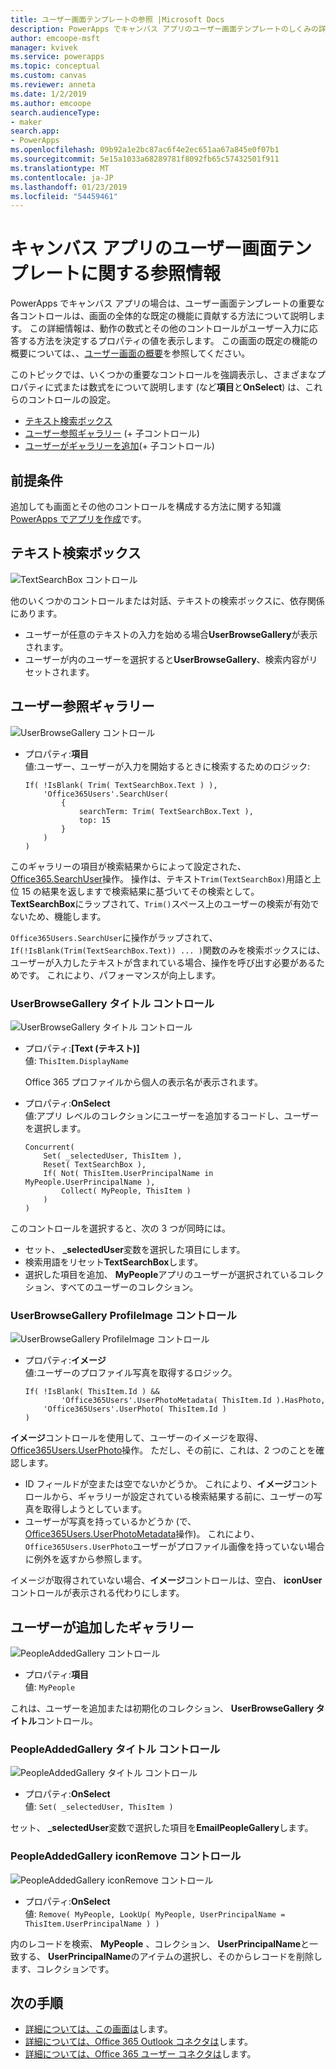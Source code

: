 ```yaml
---
title: ユーザー画面テンプレートの参照 |Microsoft Docs
description: PowerApps でキャンバス アプリのユーザー画面テンプレートのしくみの詳細を理解します。
author: emcoope-msft
manager: kvivek
ms.service: powerapps
ms.topic: conceptual
ms.custom: canvas
ms.reviewer: anneta
ms.date: 1/2/2019
ms.author: emcoope
search.audienceType:
- maker
search.app:
- PowerApps
ms.openlocfilehash: 09b92a1e2bc87ac6f4e2ec651aa67a845e0f07b1
ms.sourcegitcommit: 5e15a1033a68289781f8092fb65c57432501f911
ms.translationtype: MT
ms.contentlocale: ja-JP
ms.lasthandoff: 01/23/2019
ms.locfileid: "54459461"
---
```

# <a name="reference-information-about-the-people-screen-template-for-canvas-apps"></a>キャンバス アプリのユーザー画面テンプレートに関する参照情報

PowerApps でキャンバス アプリの場合は、ユーザー画面テンプレートの重要な各コントロールは、画面の全体的な既定の機能に貢献する方法について説明します。 この詳細情報は、動作の数式とその他のコントロールがユーザー入力に応答する方法を決定するプロパティの値を表示します。 この画面の既定の機能の概要については、、[ユーザー画面の概要](people-screen-overview.md)を参照してください。

このトピックでは、いくつかの重要なコントロールを強調表示し、さまざまなプロパティに式または数式をについて説明します (など**項目**と**OnSelect**) は、これらのコントロールの設定。

* [テキスト検索ボックス](#text-search-box)
* [ユーザー参照ギャラリー](#user-browse-gallery) (+ 子コントロール)
* [ユーザーがギャラリーを追加](#people-added-gallery)(+ 子コントロール)

## <a name="prerequisite"></a>前提条件

追加しても画面とその他のコントロールを構成する方法に関する知識[PowerApps でアプリを作成](../data-platform-create-app-scratch.md)です。

## <a name="text-search-box"></a>テキスト検索ボックス

![TextSearchBox コントロール](media/people-screen/people-search-box.png)

他のいくつかのコントロールまたは対話、テキストの検索ボックスに、依存関係にあります。

* ユーザーが任意のテキストの入力を始める場合**UserBrowseGallery**が表示されます。
* ユーザーが内のユーザーを選択すると**UserBrowseGallery**、検索内容がリセットされます。

## <a name="user-browse-gallery"></a>ユーザー参照ギャラリー

![UserBrowseGallery コントロール](media/people-screen/people-browse-gall.png)

* プロパティ:**項目**<br>
    値:ユーザー、ユーザーが入力を開始するときに検索するためのロジック:
    
    ```powerapps-dot
    If( !IsBlank( Trim( TextSearchBox.Text ) ), 
        'Office365Users'.SearchUser(
            {
                searchTerm: Trim( TextSearchBox.Text ), 
                top: 15
            }
        )
    )
    ```
    
このギャラリーの項目が検索結果からによって設定された、 [Office365.SearchUser](https://docs.microsoft.com/connectors/office365users/#searchuser)操作。 操作は、テキスト`Trim(TextSearchBox)`用語と上位 15 の結果を返しますで検索結果に基づいてその検索として。 **TextSearchBox**にラップされて、`Trim()`スペース上のユーザーの検索が有効でないため、機能します。

`Office365Users.SearchUser`に操作がラップされて、`If(!IsBlank(Trim(TextSearchBox.Text)) ... )`関数のみを検索ボックスには、ユーザーが入力したテキストが含まれている場合、操作を呼び出す必要があるためです。 これにより、パフォーマンスが向上します。

### <a name="userbrowsegallery-title-control"></a>UserBrowseGallery タイトル コントロール

![UserBrowseGallery タイトル コントロール](media/people-screen/people-browse-gall-title.png)

* プロパティ:**[Text (テキスト)]**<br>値: `ThisItem.DisplayName`

  Office 365 プロファイルから個人の表示名が表示されます。

* プロパティ:**OnSelect**<br>
    値:アプリ レベルのコレクションにユーザーを追加するコードし、ユーザーを選択します。

    ```powerapps-dot
    Concurrent(
        Set( _selectedUser, ThisItem ),
        Reset( TextSearchBox ),
        If( Not( ThisItem.UserPrincipalName in MyPeople.UserPrincipalName ), 
            Collect( MyPeople, ThisItem )
        )
    )
    ```
このコントロールを選択すると、次の 3 つが同時には。

   * セット、  **\_selectedUser**変数を選択した項目にします。
   * 検索用語をリセット**TextSearchBox**します。
   * 選択した項目を追加、 **MyPeople**アプリのユーザーが選択されているコレクション、すべてのユーザーのコレクション。

### <a name="userbrowsegallery-profileimage-control"></a>UserBrowseGallery ProfileImage コントロール

![UserBrowseGallery ProfileImage コントロール](media/people-screen/people-browse-gall-image.png)

* プロパティ:**イメージ**<br>
    値:ユーザーのプロファイル写真を取得するロジック。

    ```powerapps-dot
    If( !IsBlank( ThisItem.Id ) && 
            'Office365Users'.UserPhotoMetadata( ThisItem.Id ).HasPhoto,
        'Office365Users'.UserPhoto( ThisItem.Id )
    )
    ```

**イメージ**コントロールを使用して、ユーザーのイメージを取得、 [Office365Users.UserPhoto](https://docs.microsoft.com/connectors/office365users/#get-user-photo--v1-)操作。 ただし、その前に、これは、2 つのことを確認します。
  
   * ID フィールドが空または空でないかどうか。 これにより、**イメージ**コントロールから、ギャラリーが設定されている検索結果する前に、ユーザーの写真を取得しようとしています。
   * ユーザーが写真を持っているかどうか (で、 [Office365Users.UserPhotoMetadata](https://docs.microsoft.com/connectors/office365users/#get-user-photo-metadata)操作)。 これにより、`Office365Users.UserPhoto`ユーザーがプロファイル画像を持っていない場合に例外を返すから参照します。

イメージが取得されていない場合、**イメージ**コントロールは、空白、 **iconUser**コントロールが表示される代わりにします。

## <a name="people-added-gallery"></a>ユーザーが追加したギャラリー

![PeopleAddedGallery コントロール](media/people-screen/people-people-gall.png)

* プロパティ:**項目**<br>
    値: `MyPeople`

これは、ユーザーを追加または初期化のコレクション、 **UserBrowseGallery タイトル**コントロール。

### <a name="peopleaddedgallery-title-control"></a>PeopleAddedGallery タイトル コントロール

![PeopleAddedGallery タイトル コントロール](media/people-screen/people-people-gall-title.png)

* プロパティ:**OnSelect**<br>
    値: `Set( _selectedUser, ThisItem )`

セット、 **_selectedUser**変数で選択した項目を**EmailPeopleGallery**します。

### <a name="peopleaddedgallery-iconremove-control"></a>PeopleAddedGallery iconRemove コントロール

![PeopleAddedGallery iconRemove コントロール](media/people-screen/people-people-gall-delete.png)

* プロパティ:**OnSelect**<br>
    値: `Remove( MyPeople, LookUp( MyPeople, UserPrincipalName = ThisItem.UserPrincipalName ) )`

内のレコードを検索、 **MyPeople** 、コレクション、 **UserPrincipalName**と一致する、 **UserPrincipalName**のアイテムの選択し、そのからレコードを削除します、コレクションです。

## <a name="next-steps"></a>次の手順

* [詳細については、この画面は](./people-screen-overview.md)します。
* [詳細については、Office 365 Outlook コネクタは](../connections/connection-office365-outlook.md)します。
* [詳細については、Office 365 ユーザー コネクタは](../connections/connection-office365-users.md)します。
